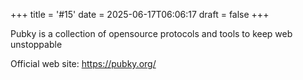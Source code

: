 +++
title = '#15'
date = 2025-06-17T06:06:17
draft = false
+++
 
 Pubky is a collection of opensource protocols and tools to keep web unstoppable 

Official web site: https://pubky.org/
